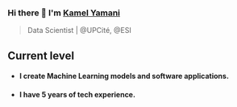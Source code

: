 ### Hi there 👋 I'm [Kamel Yamani](https://www.linkedin.com/in/kamel-yamani/)
> Data Scientist | @UPCité, @ESI
 
## Current level

- <h4> I create Machine Learning models and software applications.</h4>
- <h4> I have 5 years of tech experience.</h4>
